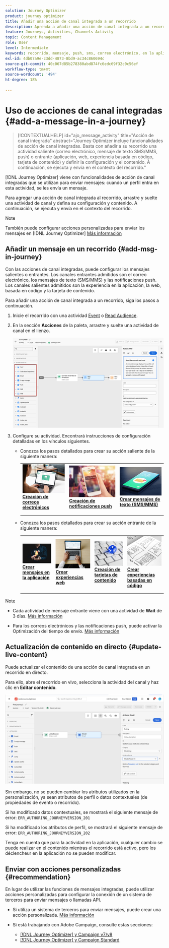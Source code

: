 ```yaml
---
solution: Journey Optimizer
product: journey optimizer
title: Añadir una acción de canal integrada a un recorrido
description: Aprenda a añadir una acción de canal integrada a un recorrido
feature: Journeys, Activities, Channels Activity
topic: Content Management
role: User
level: Intermediate
keywords: recorrido, mensaje, push, sms, correo electrónico, en la aplicación, web, tarjeta de contenido, experiencia basada en código
exl-id: 4db07a9e-c3dd-4873-8bd9-ac34c860694c
source-git-commit: 40c067d85b278380abd874fc6edc69f32c0c56ef
workflow-type: tm+mt
source-wordcount: '494'
ht-degree: 18%

---
```


# Uso de acciones de canal integradas {#add-a-message-in-a-journey}

>[!CONTEXTUALHELP]
>id="ajo_message_activity"
>title="Acción de canal integrada"
>abstract="Journey Optimizer incluye funcionalidades de acción de canal integradas. Basta con añadir a su recorrido una actividad saliente (correo electrónico, mensaje de texto SMS/MMS, push) o entrante (aplicación, web, experiencia basada en código, tarjeta de contenido) y definir la configuración y el contenido. A continuación, se ejecuta y envía en el contexto del recorrido."

[!DNL Journey Optimizer] viene con funcionalidades de acción de canal integradas que se utilizan para enviar mensajes: cuando un perfil entra en esta actividad, se les envía un mensaje.

Para agregar una acción de canal integrada al recorrido, arrastre y suelte una actividad de canal y defina su configuración y contenido. A continuación, se ejecuta y envía en el contexto del recorrido.

>[!NOTE]
>
>También puede configurar acciones personalizadas para enviar los mensajes en [!DNL Journey Optimizer] [Más información](#recommendation)

## Añadir un mensaje en un recorrido  {#add-msg-in-journey}

Con las acciones de canal integradas, puede configurar los mensajes salientes o entrantes. Los canales entrantes admitidos son el correo electrónico, los mensajes de texto (SMS/MMS) y las notificaciones push. Los canales salientes admitidos son la experiencia en la aplicación, la web, basada en código y la tarjeta de contenido.

Para añadir una acción de canal integrada a un recorrido, siga los pasos a continuación.

1. Inicie el recorrido con una actividad [Event](general-events.md) o [Read Audience](read-audience.md).

1. En la sección **Acciones** de la paleta, arrastre y suelte una actividad de canal en el lienzo.

   ![](assets/journey-web-activity.png)


1. Configure su actividad. Encontrará instrucciones de configuración detalladas en los vínculos siguientes.

   * Conozca los pasos detallados para crear su acción saliente de la siguiente manera:

     <table style="table-layout:fixed">
      <tr style="border: 0;">
      <td>
      <a href="../email/create-email.md">
      <img alt="Posible cliente" src="../assets/do-not-localize/email.jpg">
      </a>
      <div><a href="../email/create-email.md"><strong>Creación de correos electrónicos</strong>
      </div>
      <p>
      </td>
      <td>
      <a href="../push/create-push.md">
      <img alt="Poco frecuente" src="../assets/do-not-localize/push.jpg">
      </a>
      <div>
      <a href="../push/create-push.md"><strong>Creación de notificaciones push<strong></a>
      </div>
      <p>
      </td>
      <td>
      <a href="../sms/create-sms.md">
      <img alt="Validación" src="../assets/do-not-localize/sms.jpg">
      </a>
      <div>
      <a href="../sms/create-sms.md"><strong>Crear mensajes de texto (SMS/MMS)</strong></a>
      </div>
      <p>
      </td>
      </tr>
      </table>

   * Conozca los pasos detallados para crear su acción entrante de la siguiente manera:

     <table style="table-layout:fixed">
      <tr style="border: 0;">
      <td>
      <a href="../in-app/create-in-app.md">
      <img alt="Posible cliente" src="../assets/do-not-localize/in-app.jpg">
      </a>
      <div><a href="../in-app/create-in-app.md"><strong>Crear mensajes en la aplicación</strong>
      </div>
      <p>
      </td>
      <td>
      <a href="../web/create-web.md">
      <img alt="Posible cliente" src="../assets/do-not-localize/web-create.jpg">
      </a>
      <div><a href="../web/create-web.md"><strong>Crear experiencias web</strong>
      </div>
      <p>
      </td>
      <td>
      <a href="../content-card/create-content-card.md">
      <img alt="Posible cliente" src="../assets/do-not-localize/sms-config.jpg">
      </a>
      <div><a href="../content-card/create-content-card.md"><strong>Creación de tarjetas de contenido</strong>
      </div>
      <p>
      </td>
      <td>
      <a href="../code-based/create-code-based.md">
      <img alt="Poco frecuente" src="../assets/do-not-localize/web-design.jpg">
      </a>
      <div>
      <a href="../code-based/create-code-based.md"><strong>Crear experiencias basadas en código<strong></a>
      </div>
      <p>
      </td>
      </tr>
      </table>

>[!NOTE]
>
>* Cada actividad de mensaje entrante viene con una actividad de **Wait** de 3 días. [Más información](wait-activity.md#auto-wait-node)
>
>* Para los correos electrónicos y las notificaciones push, puede activar la Optimización del tiempo de envío. [Más información](send-time-optimization.md)



## Actualización de contenido en directo {#update-live-content}

Puede actualizar el contenido de una acción de canal integrada en un recorrido en directo.

Para ello, abre el recorrido en vivo, selecciona la actividad del canal y haz clic en **Editar contenido**.

![](assets/add-a-message2.png)

Sin embargo, no se pueden cambiar los atributos utilizados en la personalización, ya sean atributos de perfil o datos contextuales (de propiedades de evento o recorrido).

Si ha modificado datos contextuales, se mostrará el siguiente mensaje de error: `ERR_AUTHORING_JOURNEYVERSION_201`

Si ha modificado los atributos de perfil, se mostrará el siguiente mensaje de error: `ERR_AUTHORING_JOURNEYVERSION_202`

Tenga en cuenta que para la actividad en la aplicación, cualquier cambio se puede realizar en el contenido mientras el recorrido está activo, pero los déclencheur en la aplicación no se pueden modificar.

## Enviar con acciones personalizadas {#recommendation}

En lugar de utilizar las funciones de mensajes integradas, puede utilizar acciones personalizadas para configurar la conexión de un sistema de terceros para enviar mensajes o llamadas API.

* Si utiliza un sistema de terceros para enviar mensajes, puede crear una acción personalizada. [Más información](../action/action.md)

* Si está trabajando con Adobe Campaign, consulte estas secciones:

   * [[!DNL Journey Optimizer] y Campaign v7/v8](../action/acc-action.md)
   * [[!DNL Journey Optimizer] y Campaign Standard](../action/acs-action.md)